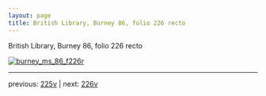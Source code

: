 ```yaml
---
layout: page
title: British Library, Burney 86, folio 226 recto
---
```


British Library, Burney 86, folio 226 recto

[![burney_ms_86_f226r](http://www.homermultitext.org/iipsrv?IIIF=/project/homer/pyramidal/deepzoom/bl/burney86imgs/v1/burney_ms_86_f226r.tif/full/800,/0/default.jpg)](http://www.homermultitext.org/ict2/?urn=urn:cite2:bl:burney86imgs.v1:burney_ms_86_f226r) 

---

previous:  [225v](../225v/) | next: [226v](../226v/)